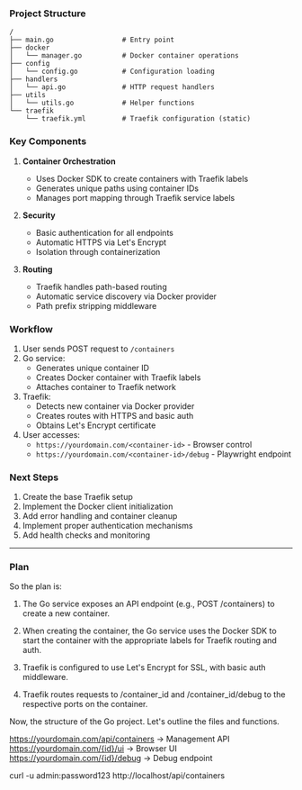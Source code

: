 ### Project Structure
```
/
├── main.go                 # Entry point
├── docker
│   └── manager.go          # Docker container operations
├── config
│   └── config.go           # Configuration loading
├── handlers
│   └── api.go              # HTTP request handlers
├── utils
│   └── utils.go            # Helper functions
└── traefik
    └── traefik.yml         # Traefik configuration (static)
```

### Key Components

1. **Container Orchestration**
   - Uses Docker SDK to create containers with Traefik labels
   - Generates unique paths using container IDs
   - Manages port mapping through Traefik service labels

2. **Security**
   - Basic authentication for all endpoints
   - Automatic HTTPS via Let's Encrypt
   - Isolation through containerization

3. **Routing**
   - Traefik handles path-based routing
   - Automatic service discovery via Docker provider
   - Path prefix stripping middleware

### Workflow

1. User sends POST request to `/containers`
2. Go service:
   - Generates unique container ID
   - Creates Docker container with Traefik labels
   - Attaches container to Traefik network
3. Traefik:
   - Detects new container via Docker provider
   - Creates routes with HTTPS and basic auth
   - Obtains Let's Encrypt certificate
4. User accesses:
   - `https://yourdomain.com/<container-id>` - Browser control
   - `https://yourdomain.com/<container-id>/debug` - Playwright endpoint

### Next Steps

1. Create the base Traefik setup
2. Implement the Docker client initialization
3. Add error handling and container cleanup
4. Implement proper authentication mechanisms
5. Add health checks and monitoring

---


### Plan
So the plan is:

1. The Go service exposes an API endpoint (e.g., POST /containers) to create a new container.

2. When creating the container, the Go service uses the Docker SDK to start the container with the appropriate labels for Traefik routing and auth.

3. Traefik is configured to use Let's Encrypt for SSL, with basic auth middleware.

4. Traefik routes requests to /container_id and /container_id/debug to the respective ports on the container.

Now, the structure of the Go project. Let's outline the files and functions.


https://yourdomain.com/api/containers → Management API
https://yourdomain.com/{id}/ui → Browser UI
https://yourdomain.com/{id}/debug → Debug endpoint



<!-- curl -k -v -u "admin:password123" https://localhost/api/containers -->

curl -u admin:password123 http://localhost/api/containers